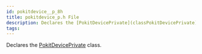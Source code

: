 ```yaml
---
id: pokitdevice__p_8h
title: pokitdevice_p.h File
description: Declares the [PokitDevicePrivate](classPokitDevicePrivate) class.
tags:
---
```

Declares the [PokitDevicePrivate](classPokitDevicePrivate) class.




